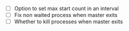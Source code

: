 * [ ] Option to set max start count in an interval
* [ ] Fix non waited process when master exits
* [ ] Whether to kill processes when master exits
